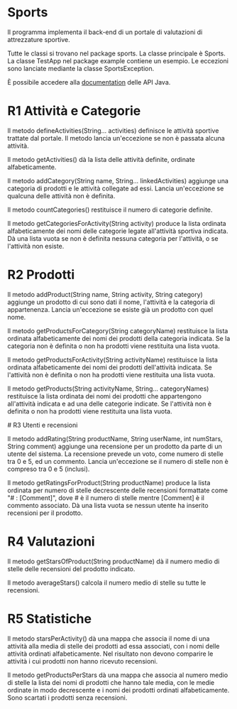 # Sports
Il programma implementa il back-end di un portale di valutazioni di attrezzature sportive.

Tutte le classi si trovano nel package sports. La classe principale è Sports. La classe TestApp nel package example contiene un esempio. Le eccezioni sono lanciate mediante la classe SportsException.

È possibile accedere alla <a href="https://oop.polito.it/api/index.html" target="api" target="_blank">documentation</a> delle API Java.

# R1 Attività e Categorie

Il metodo defineActivities(String... activities) definisce le attività sportive trattate dal portale. Il metodo lancia un'eccezione se non è passata alcuna attività.

Il metodo getActivities() dà la lista delle attività definite, ordinate alfabeticamente.

Il metodo addCategory(String name, String... linkedActivities) aggiunge una categoria di prodotti e le attività collegate ad essi. Lancia un'eccezione se qualcuna delle attività non è definita.

Il metodo countCategories() restituisce il numero di categorie definite.

Il metodo getCategoriesForActivity(String activity) produce la lista ordinata alfabeticamente dei nomi delle categorie legate all'attività sportiva indicata. Dà una lista vuota se non è definita nessuna categoria per l'attività, o se l'attività non esiste.
# R2 Prodotti

Il metodo addProduct(String name, String activity, String category) aggiunge un prodotto di cui sono dati il nome, l'attività e la categoria di appartenenza. Lancia un'eccezione se esiste già un prodotto con quel nome.

Il metodo getProductsForCategory(String categoryName) restituisce la lista ordinata alfabeticamente dei nomi dei prodotti della categoria indicata. Se la categoria non è definita o non ha prodotti viene restituita una lista vuota.

Il metodo getProductsForActivity(String activityName) restituisce la lista ordinata alfabeticamente dei nomi dei prodotti dell'attività indicata. Se l'attività non è definita o non ha prodotti viene restituita una lista vuota.

Il metodo getProducts(String activityName, String... categoryNames) restituisce la lista ordinata dei nomi dei prodotti che appartengono all'attività indicata e ad una delle categorie indicate. Se l'attività non è definita o non ha prodotti viene restituita una lista vuota.

# R3 Utenti e recensioni

Il metodo addRating(String productName, String userName, int numStars, String comment) aggiunge una recensione per un prodotto da parte di un utente del sistema. La recensione prevede un voto, come numero di stelle tra 0 e 5, ed un commento. Lancia un'eccezione se il numero di stelle non è compreso tra 0 e 5 (inclusi).

Il metodo getRatingsForProduct(String productName) produce la lista ordinata per numero di stelle decrescente delle recensioni formattate come "# : [Comment]", dove # è il numero di stelle mentre [Comment] è il commento associato. Dà una lista vuota se nessun utente ha inserito recensioni per il prodotto.
# R4 Valutazioni

Il metodo getStarsOfProduct(String productName) dà il numero medio di stelle delle recensioni del prodotto indicato.

Il metodo averageStars() calcola il numero medio di stelle su tutte le recensioni.
# R5 Statistiche

Il metodo starsPerActivity() dà una mappa che associa il nome di una attività alla media di stelle dei prodotti ad essa associati, con i nomi delle attività ordinati alfabeticamente. Nel risultato non devono comparire le attività i cui prodotti non hanno ricevuto recensioni.

Il metodo getProductsPerStars dà una mappa che associa al numero medio di stelle la lista dei nomi di prodotti che hanno tale media, con le medie ordinate in modo decrescente e i nomi dei prodotti ordinati alfabeticamente. Sono scartati i prodotti senza recensioni. 